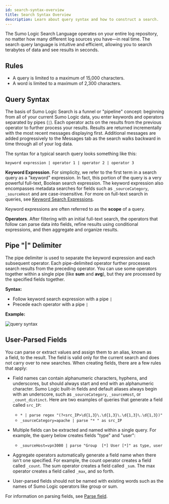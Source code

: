 ```yaml
---
id: search-syntax-overview
title: Search Syntax Overview
description: Learn about query syntax and how to construct a search.
---
```


The Sumo Logic Search Language operates on your entire log repository, no matter how many different log sources you have—in real time. The search query language is intuitive and efficient, allowing you to search terabytes of data and see results in seconds.

## Rules

* A query is limited to a maximum of 15,000 characters.
* A word is limited to a maximum of 2,300 characters.

## Query Syntax

The basis of Sumo Logic Search is a funnel or "pipeline" concept: beginning from all of your current Sumo Logic data, you enter keywords and operators separated by pipes (`|`). Each operator acts on the results from the previous operator to further process your results. Results are returned incrementally with the most recent messages displaying first. Additional messages are added progressively to the Messages tab as the search walks backward in time through all of your log data.

The syntax for a typical search query looks something like this:

```
keyword expression | operator 1 | operator 2 | operator 3
```

**Keyword Expression**. For simplicity, we refer to the first term in a search query as a "keyword" expression. In fact, this portion of the query is a very powerful full-text, Boolean search expression. The keyword expression also encompasses metadata searches for fields such as `_sourceCategory`, `_sourceHost` and are case-insensitive. For more on full-text search in queries, see [Keyword Search Expressions](keyword-search-expressions.md).

Keyword expressions are often referred to as the **scope** of a query.

**Operators**. After filtering with an initial full-text search, the operators that follow can parse data into fields, refine results using conditional expressions, and then aggregate and organize results.

## Pipe "|" Delimiter

The pipe delimiter is used to separate the keyword expression and each subsequent operator. Each pipe-delimited operator further processes search results from the preceding operator. You can use some operators together within a single pipe (like **sum** and **avg**), but they are processed by the specified fields together.

**Syntax:**

* Follow keyword search expression with a pipe `|`
* Precede each operator with a pipe `|`

**Example:**

![query syntax](/img/reuse/query-search/query-syntax-new.png)

## User-Parsed Fields

You can parse or extract values and assign them to an alias, known as a field, to the result. The field is valid only for the current search and does not carry over to new searches. When creating fields, there are a few rules that apply:

* Field names can contain alphanumeric characters, hyphens, and underscores, but should always start and end with an alphanumeric character. Sumo Logic built-in fields and default aliases always begin with an underscore, such as `_sourceCategory`, `_sourceHost`, or `_count_distinct`. Here are two examples of queries that generate a field called `src_IP`:

    * `* | parse regex "(?<src_IP>\d{1,3}\.\d{1,3}\.\d{1,3}\.\d{1,3})"`
    * `_sourceCategory=apache | parse "* " as src_IP`

* Multiple fields can be extracted and named within a single query. For example, the query below creates fields "type" and "user":

    * `_sourceHost=vpn3000 | parse "Group  [*] User [*]" as type, user`

* Aggregate operators automatically generate a field name when there isn't one specified. For example, the count operator creates a field called `_count`. The sum operator creates a field called `_sum`. The max operator creates a field called `_max`, and so forth.
* User-parsed fields should not be named with existing words such as the names of Sumo Logic operators like group or sum.

For information on parsing fields, see [Parse field](../../search-query-language/parse-operators/parse-field-option.md). 
